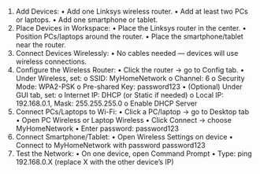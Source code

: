 1. Add Devices:
    • Add one Linksys wireless router.
    • Add at least two PCs or laptops.
    • Add one smartphone or tablet.
2. Place Devices in Workspace:
    • Place the Linksys router in the center.
    • Position PCs/laptops around the router.
    • Place the smartphone/tablet near the router.
3. Connect Devices Wirelessly:
    • No cables needed — devices will use wireless connections.
4. Configure the Wireless Router:
    • Click the router → go to Config tab.
    • Under Wireless, set:
        o SSID: MyHomeNetwork
        o Channel: 6
        o Security Mode: WPA2-PSK
        o Pre-shared Key: password123
    • (Optional) Under GUI tab, set:
        o Internet IP: DHCP (or Static if needed)
        o Local IP: 192.168.0.1, Mask: 255.255.255.0
        o Enable DHCP Server
5. Connect PCs/Laptops to Wi-Fi:
    • Click a PC/laptop → go to Desktop tab
    • Open PC Wireless or Laptop Wireless
    • Click Connect → choose MyHomeNetwork
    • Enter password: password123
6. Connect Smartphone/Tablet:
    • Open Wireless Settings on device
    • Connect to MyHomeNetwork with password password123
7. Test the Network:
    • On one device, open Command Prompt
    • Type: ping 192.168.0.X (replace X with the other device’s IP)